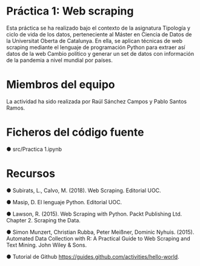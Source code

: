 # Práctica 1: Web scraping
Esta práctica se ha realizado bajo el contexto de la asignatura Tipología y ciclo de vida de los datos, perteneciente al Máster en Ciencia de Datos de la Universitat Oberta de Catalunya. En ella, se aplican técnicas de web scraping mediante el lenguaje de programación Python para extraer así datos de la web Cambio político y generar un set de datos con información de la pandemia a nivel mundial por países.

# Miembros del equipo
La actividad ha sido realizada por Raúl Sánchez Campos y Pablo Santos Ramos.

# Ficheros del código fuente
● src/Practica 1.ipynb

# Recursos 
● Subirats, L., Calvo, M. (2018). Web Scraping. Editorial UOC.

● Masip, D. El lenguaje Python. Editorial UOC.

● Lawson, R. (2015). Web Scraping with Python. Packt Publishing Ltd. Chapter 2. Scraping the Data. 

● Simon Munzert, Christian Rubba, Peter Meißner, Dominic Nyhuis. (2015). Automated Data Collection with R: A Practical Guide to Web Scraping and Text Mining. John Wiley & Sons.

● Tutorial de Github https://guides.github.com/activities/hello-world. 
